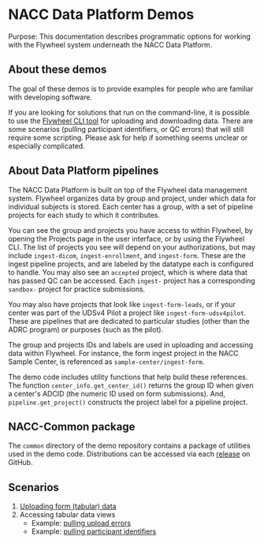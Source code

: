 # NACC Data Platform Demos

Purpose: This documentation describes programmatic options for working with the Flywheel system underneath the NACC Data Platform.

## About these demos

The goal of these demos is to provide examples for people who are familiar with developing software.

If you are looking for solutions that run on the command-line, it is possible to use the [Flywheel CLI tool](https://docs.flywheel.io/CLI/) for uploading and downloading data. 
There are some scenarios (pulling participant identifiers, or QC errors) that will still require some scripting.
Please ask for help if something seems unclear or especially complicated.

## About Data Platform pipelines

The NACC Data Platform is built on top of the Flywheel data management system.
Flywheel organizes data by group and project, under which data for individual subjects is stored.
Each center has a group, with a set of pipeline projects for each study to which it contributes.

You can see the group and projects you have access to within Flywheel, by opening the Projects page in the user interface, or by using the Flywheel CLI.
The list of projects you see will depend on your authorizations, but may include `ingest-dicom`, `ingest-enrollment`, and `ingest-form`.
These are the ingest pipeline projects, and are labeled by the datatype each is configured to handle.
You may also see an `accepted` project, which is where data that has passed QC can be accessed.
Each `ingest-` project has a corresponding `sandbox-` project for practice submissions.

You may also have projects that look like `ingest-form-leads`, or if your center was part of the UDSv4 Pilot a project like `ingest-form-udsv4pilot`.
These are pipelines that are dedicated to particular studies (other than the ADRC program) or purposes (such as the pilot).

The group and projects IDs and labels are used in uploading and accessing data within Flywheel.
For instance, the form ingest project in the NACC Sample Center, is referenced as `sample-center/ingest-form`.

The demo code includes utility functions that help build these references.
The function `center_info.get_center_id()` returns the group ID when given a center's ADCID (the numeric ID used on form submissions).
And, `pipeline.get_project()` constructs the project label for a pipeline project.

## NACC-Common package

The `common` directory of the demo repository contains a package of utilities used in the demo code.
Distributions can be accessed via each [release](https://github.com/naccdata/data-platform-demos/releases) on GitHub.


## Scenarios

1. [Uploading form (tabular) data](upload.md)
2. Accessing tabular data views
   - Example: [pulling upload errors](https://github.com/naccdata/data-platform-demos/tree/main/demo/pull_errors)
   - Example: [pulling participant identifiers](https://github.com/naccdata/data-platform-demos/tree/main/demo/pull_identifiers)


